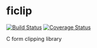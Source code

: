 ficlip
======

[![Build Status](https://travis-ci.org/kakwa/ficlip.svg?branch=master)](https://travis-ci.org/kakwa/ficlip)
[![Coverage Status](https://coveralls.io/repos/github/kakwa/ficlip/badge.svg?branch=master)](https://coveralls.io/github/kakwa/ficlip?branch=master)

C form clipping library
